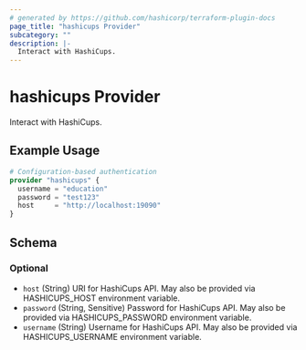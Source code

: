 ```yaml
---
# generated by https://github.com/hashicorp/terraform-plugin-docs
page_title: "hashicups Provider"
subcategory: ""
description: |-
  Interact with HashiCups.
---
```


# hashicups Provider

Interact with HashiCups.

## Example Usage

```terraform
# Configuration-based authentication
provider "hashicups" {
  username = "education"
  password = "test123"
  host     = "http://localhost:19090"
}
```

<!-- schema generated by tfplugindocs -->
## Schema

### Optional

- `host` (String) URI for HashiCups API. May also be provided via HASHICUPS_HOST environment variable.
- `password` (String, Sensitive) Password for HashiCups API. May also be provided via HASHICUPS_PASSWORD environment variable.
- `username` (String) Username for HashiCups API. May also be provided via HASHICUPS_USERNAME environment variable.
